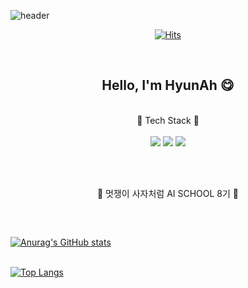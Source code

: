 <!--
**hapvpy/hapvpy** is a ✨ _special_ ✨ repository because its `README.md` (this file) appears on your GitHub profile.

Here are some ideas to get you started:

- 🔭 I’m currently working on ...
- 🌱 I’m currently learning ...
- 👯 I’m looking to collaborate on ...
- 🤔 I’m looking for help with ...
- 💬 Ask me about ...
- 📫 How to reach me: ...
- 😄 Pronouns: ...
- ⚡ Fun fact: ...
-->
<!-- 
text=hapvpy: hapvpy 글자 출력
type=cylinder : 그림 모양
color=timeGradient : 시간에 따라 그라데이션 색이 바뀜
animation=fadeIn : 페이드인 1.2초 (반짝이는 twinkling)
참고사이트 : https://github.com/kyechan99/capsule-render#cylinder
카드옵션 참고사이트 : https://github.com/anuraghazra/github-readme-stats

	<img src="https://img.shields.io/badge/Java-007396?style=flat&logo=Java&logoColor=white" />
	<img src="https://img.shields.io/badge/HTML5-E34F26?style=flat&logo=HTML5&logoColor=white" />
	<img src="https://img.shields.io/badge/CSS3-1572B6?style=flat&logo=CSS3&logoColor=white" />
-->


![header](https://capsule-render.vercel.app/api?text=hapvpy&type=cylinder&color=timeGradient&animation=fadeIn)

<div align="center">
	
[![Hits](https://hits.seeyoufarm.com/api/count/incr/badge.svg?url=https%3A%2F%2Fgithub.com%2Fhapvpy&count_bg=%23FFF6B1&title_bg=%23FF9191&icon=smugmug.svg&icon_color=%23FFFFFF&title=hits&edge_flat=false)](https://github.com/hapvpy)

<br>
	
## Hello, I'm HyunAh 😋
	
</div>


<div align="center">
	<br>
  🌟 Tech Stack 🌟 <br> <br>
  	<img src="https://img.shields.io/badge/python-3776AB?style=flat&logo=python&logoColor=white"/>
	<img src="https://img.shields.io/badge/tableau-E97627?style=flat&logo=tableau&logoColor=white"/>	
	<img src="https://img.shields.io/badge/mysql-4479A1?style=flat&logo=mysql&logoColor=white"/>

<br> <br>
	
🦁 멋쟁이 사자처럼 AI SCHOOL 8기 🦁
	
## 
	
</div>

<br>
	
[![Anurag's GitHub stats](https://github-readme-stats.vercel.app/api?username=hapvpy&hide=contribs&show_icons=true&theme=transparent&title_color=FF968A&text_color=9E7EB9&icon_color=FFCC4E&hide_border=true)](https://github.com/anuraghazra/github-readme-stats) <br><br>
			
[![Top Langs](https://github-readme-stats.vercel.app/api/top-langs/?username=hapvpy&layout=compact&hide_border=true&title_color=FF968A)](https://github.com/anuraghazra/github-readme-stats)
